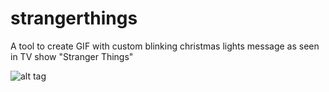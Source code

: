# strangerthings

A tool to create GIF with custom blinking christmas lights message as seen in TV show "Stranger Things" 

![alt tag](https://github.com/iamalva/strangerthings/raw/master/output.GIF)
